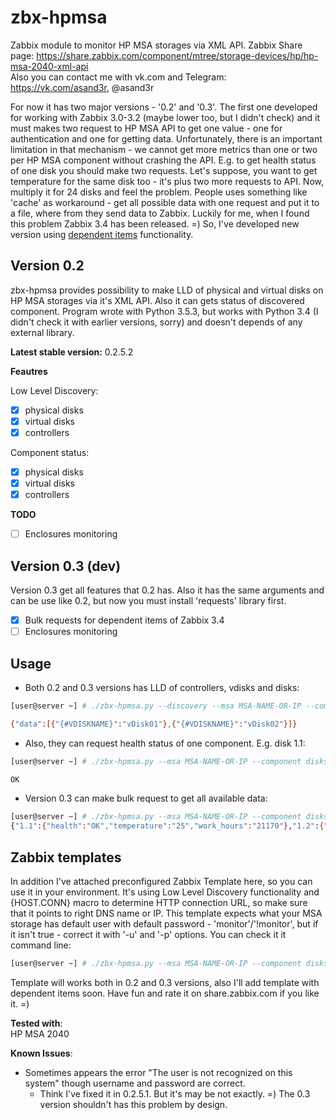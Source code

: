 # zbx-hpmsa
Zabbix module to monitor HP MSA storages via XML API.
Zabbix Share page: https://share.zabbix.com/component/mtree/storage-devices/hp/hp-msa-2040-xml-api  
Also you can contact me with vk.com and Telegram: https://vk.com/asand3r, @asand3r

For now it has two major versions - '0.2' and '0.3'. The first one developed for working with Zabbix 3.0-3.2 (maybe lower too, but I didn't check)
and it must makes two request to HP MSA API to get one value - one for authentication and one for getting data. Unfortunately, there is an important
limitation in that mechanism - we cannot get more metrics than one or two per HP MSA component without crashing the API. E.g. to get health status of
one disk you should make two requests. Let's suppose, you want to get temperature for the same disk too - it's plus two more requests to API.
Now, multiply it for 24 disks and feel the problem. People uses something like 'cache' as workaround - get all possible data with one request and put it
to a file, where from they send data to Zabbix. Luckily for me, when I found this problem Zabbix 3.4 has been released. =) So, I've developed new version
using [dependent items](https://www.zabbix.com/documentation/3.4/manual/config/items/itemtypes/dependent_items) functionality.

## Version 0.2
zbx-hpmsa provides possibility to make LLD of physical and virtual disks on HP MSA storages via it's XML API. Also it can gets status of discovered component.
Program wrote with Python 3.5.3, but works with Python 3.4 (I didn't check it with earlier versions, sorry) and doesn't depends of any external library.

**Latest stable version:** 0.2.5.2

**Feautres**

Low Level Discovery:
 - [x] physical disks 
 - [x] virtual disks
 - [x] controllers

Component status:
 - [x] physical disks 
 - [x] virtual disks
 - [x] controllers
 
 **TODO**
 - [ ] Enclosures monitoring
 
 ## Version 0.3 (dev)
 Version 0.3 get all features that 0.2 has. Also it has the same arguments and can be use like 0.2, but now you must install 'requests' library first.  
 - [x] Bulk requests for dependent items of Zabbix 3.4
 - [ ] Enclosures monitoring

## Usage
- Both 0.2 and 0.3 versions has LLD of controllers, vdisks and disks:
```bash
[user@server ~] # ./zbx-hpmsa.py --discovery --msa MSA-NAME-OR-IP --component vdisks

{"data":[{"{#VDISKNAME}":"vDisk01"},{"{#VDISKNAME}":"vDisk02"}]}
```
- Also, they can request health status of one component. E.g. disk 1.1:
```bash
[user@server ~] # ./zbx-hpmsa.py --msa MSA-NAME-OR-IP --component disks --get 1.1

OK
```
- Version 0.3 can make bulk request to get all available data:
```bash
[user@server ~] # ./zbx-hpmsa.py --msa MSA-NAME-OR-IP --component disks --get all
{"1.1":{"health":"OK","temperature":"25","work_hours":"21170"},"1.2":{"health":"OK","temperature":"24","work_hours":"21168"}, ...}
```

## Zabbix templates
In addition I've attached preconfigured Zabbix Template here, so you can use it in your environment. It's using Low Level Discovery functionality
and {HOST.CONN} macro to determine HTTP connection URL, so make sure that it points to right DNS name or IP. This template expects what your MSA storage
has default user with default password - 'monitor'/'!monitor', but if it isn't true - correct it with '-u' and '-p' options. You can check it it command line:
```bash
[user@server ~] # ./zbx-hpmsa.py --msa MSA-NAME-OR-IP --component disks --get all --user FOO --password BAR
```
Template will works both in 0.2 and 0.3 versions, also I'll add template with dependent items soon.
Have fun and rate it on share.zabbix.com if you like it. =)

**Tested with**:  
HP MSA 2040

**Known Issues**:
- Sometimes appears the error "The user is not recognized on this system" though username and password are correct.
  - Think I've fixed it in 0.2.5.1. But it's may be not exactly. =) The 0.3 version shouldn't has this problem by design.
